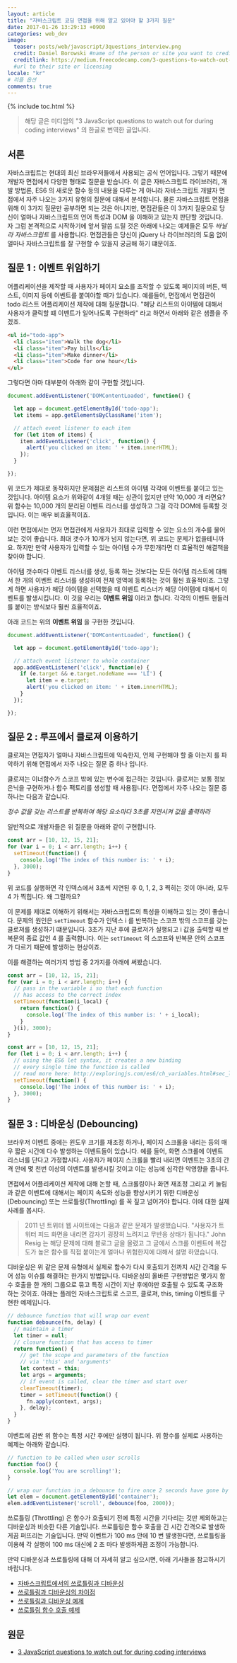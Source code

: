 ```yaml
---
layout: article
title: "자바스크립트 코딩 면접을 위해 알고 있어야 할 3가지 질문"
date: 2017-01-26 13:29:13 +0900
categories: web_dev
image:
  teaser: posts/web/javascript/3questions_interview.png
  credit: Daniel Borowski #name of the person or site you want to credit
  creditlink: https://medium.freecodecamp.com/3-questions-to-watch-out-for-in-a-javascript-interview-725012834ccb#.74j9s42fb
  #url to their site or licensing
locale: "kr"
# 리플 옵션
comments: true
---
```

{% include toc.html %}

> 해당 글은 미디엄의 "3 JavaScript questions to watch out for during coding interviews" 의 한글로 번역한 글입니다.

## 서론
자바스크립트는 현대의 최신 브라우저들에서 사용되는 공식 언어입니다. 그렇기 때문에 개발자 면접에서 다양한 형태로 질문을 받습니다. 이 글은 자바스크립트 라이브러리, 개발 방법론, ES6 의 새로운 함수 등의 내용을 다루는 게 아니라 자바스크립트 개발자 면접에서 자주 나오는 3가지 유형의 질문에 대해서 분석합니다. 물론 자바스크립트 면접을 위해 이 3가지 질문만 공부하면 되는 것은 아니지만, 면접관들은 이 3가지 질문으로 당신이 얼마나 자바스크립트의 언어 특성과 DOM 을 이해하고 있는지 판단할 것입니다. 자 그럼 본격적으로 시작하기에 앞서 말씀 드릴 것은 아래에 나오는 예제들은 모두 *바닐라 자바스크립트* 를 사용합니다. 면접관들은 당신이 jQuery 나 라이브러리의 도움 없이 얼마나 자바스크립트를 잘 구현할 수 있을지 궁금해 하기 떄문이죠.

## 질문 1 : 이벤트 위임하기
어플리케이션을 제작할 때 사용자가 페이지 요소를 조작할 수 있도록 페이지의 버튼, 텍스트, 이미지 등에 이벤트를 붙여야할 때가 있습니다.
예를들어, 면접에서 면접관이 todo 리스트 어플리케이션 제작에 대해 질문합니다. "해당 리스트의 아이템에 대해서 사용자가 클릭할 떄 이벤트가 일어나도록 구현하라" 라고 하면서 아래와 같은 샘플을 주겠죠.

``` html
<ul id="todo-app">
  <li class="item">Walk the dog</li>
  <li class="item">Pay bills</li>
  <li class="item">Make dinner</li>
  <li class="item">Code for one hour</li>
</ul>
```

그렇다면 아마 대부분이 아래와 같이 구현할 것입니다.

``` javascript
document.addEventListener('DOMContentLoaded', function() {

  let app = document.getElementById('todo-app');
  let items = app.getElementsByClassName('item');

  // attach event listener to each item
  for (let item of items) {
    item.addEventListener('click', function() {
      alert('you clicked on item: ' + item.innerHTML);
    });
  }

});
```

위 코드가 제대로 동작하지만 문제점은 리스트의 아이템 각각에 이벤트를 붙이고 있는 것입니다. 아이템 요소가 위와같이 4개일 때는 상관이 없지만 만약 10,000 개 라면요? 위 함수는 10,000 개의 분리된 이벤트 리스너를 생성하고 그걸 각각 DOM에 등록할 것입니다. 이는 매우 비효율적이죠.

이런 면접에서는 먼저 면접관에게 사용자가 최대로 입력할 수 있는 요소의 개수를 물어보는 것이 좋습니다. 최대 갯수가 10개가 넘지 않는다면, 위 코드는 문제가 없을테니까요. 하지만 만약 사용자가 입력할 수 있는 아이템 수가 무한개라면 더 효율적인 해결책을 찾아야 합니다.

아이템 갯수마다 이벤트 리스너를 생성, 등록 하는 것보다는 모든 아이템 리스트에 대해서 한 개의 이벤트 리스너를 생성하여 전체 영역에 등록하는 것이 훨씬 효율적이죠. 그렇게 하면 사용자가 해당 아이템을 선택했을 때 이벤트 리스너가 해당 아이템에 대해서 이벤트를 발생시킵니다. 이 것을 우리는 **이벤트 위임** 이라고 합니다. 각각의 이벤트 핸들러를 붙이는 방식보다 훨씬 효율적이죠.

아래 코드는 위의 **이벤트 위임** 을 구현한 것입니다.

``` javascript
document.addEventListener('DOMContentLoaded', function() {

  let app = document.getElementById('todo-app');

  // attach event listener to whole container
  app.addEventListener('click', function(e) {
    if (e.target && e.target.nodeName === 'LI') {
      let item = e.target;
      alert('you clicked on item: ' + item.innerHTML);
    }
  });

});
```

## 질문 2 : 루프에서 클로져 이용하기
클로져는 면접자가 얼마나 자바스크립트에 익숙한지, 언제 구현해야 할 줄 아는지 를 파악하기 위해 면접에서 자주 나오는 질문 중 하나 입니다.

클로져는 이너함수가 스코프 밖에 있는 변수에 접근하는 것입니다. 클로져는 보통 정보은닉을 구현하거나 함수 팩토리를 생성할 때 사용됩니다. 면접에서 자주 나오는 질문 중 하나는 다음과 같습니다.

*정수 값을 갖는 리스트를 반복하여 해당 요소마다 3초를 지연시켜 값을 출력하라*

일반적으로 개발자들은 위 질문을 아래와 같이 구현합니다.

``` javascript
const arr = [10, 12, 15, 21];
for (var i = 0; i < arr.length; i++) {
  setTimeout(function() {
    console.log('The index of this number is: ' + i);
  }, 3000);
}
```

위 코드를 실행하면 각 인덱스에서 3초씩 지연된 후 0, 1, 2, 3 찍히는 것이 아니라, 모두 4 가 찍힙니다. 왜 그럴까요?

이 문제를 제대로 이해하기 위해서는 자바스크립트의 특성을 이해하고 있는 것이 좋습니다. 문제의 원인은 `setTimeout` 함수가 인덱스 i 를 반복하는 스코프 밖의 스코프를 갖는 클로져를 생성하기 떄문입니다. 3초가 지난 후에 클로저가 실행되고 i 값을 출력할 때 반복문의 종료 값인 4 를 출력합니다. 이는 `setTimeout` 의 스코프와 반복문 안의 스코프가 다르기 때문에 발생하는 현상이죠.

이를 해결하는 여러가지 방법 중 2가지를 아래에 써봤습니다.

``` javascript
const arr = [10, 12, 15, 21];
for (var i = 0; i < arr.length; i++) {
  // pass in the variable i so that each function
  // has access to the correct index
  setTimeout(function(i_local) {
    return function() {
      console.log('The index of this number is: ' + i_local);
    }
  }(i), 3000);
}
```

``` javascript
const arr = [10, 12, 15, 21];
for (let i = 0; i < arr.length; i++) {
  // using the ES6 let syntax, it creates a new binding
  // every single time the function is called
  // read more here: http://exploringjs.com/es6/ch_variables.html#sec_let-const-loop-heads
  setTimeout(function() {
    console.log('The index of this number is: ' + i);
  }, 3000);
}
```

## 질문 3 : 디바운싱 (Debouncing)
브라우저 이벤트 중에는 윈도우 크기를 재조정 하거나, 페이지 스크롤을 내리는 등의 매우 짧은 시간에 다수 발생하는 이벤트들이 있습니다. 예를 들어, 화면 스크롤에 이벤트 리스너를 단다고 가정합시다. 사용자가 페이지 스크롤을 빨리 내리면 이벤트는 3초의 간격 안에 몇 천번 이상의 이벤트를 발생시킬 것이고 이는 성능에 심각한 악영향을 줍니다.

면접에서 어플리케이션 제작에 대해 논할 때, 스크롤링이나 화면 재조정 그리고 키 눌림과 같은 이벤트에 대해서는 페이지 속도와 성능을 향상시키기 위한 디바운싱(Debouncing) 또는 쓰로틀링(Throttling) 를 꼭 짚고 넘어가야 합니다. 이에 대한 실제 사례를 봅시다.

> 2011 년 트위터 웹 사이트에는 다음과 같은 문제가 발생했습니다. "사용자가 트위터 피드 화면을 내리면 갑자기 굉장히 느려지고 무반응 상태가 됩니다." John Resig 는 해당 문제에 대해 블로그 글을 올렸고 그 글에서 스크롤 이벤트에 복잡도가 높은 함수를 직접 붙이는게 얼마나 위험한지에 대해서 설명 하였습니다.

디바운싱은 위 같은 문제 유형에서 실제로 함수가 다시 호출되기 전까지 시간 간격을 두어 성능 이슈를 해결하는 한가지 방법입니다. 디바운싱의 올바른 구현방법은 몇가지 함수 호출을 한 개의 그룹으로 묶고 특정 시간이 지난 후에야만 호출될 수 있도록 구조화 하는 것이죠. 아래는 플레인 자바스크립트로 스코프, 클로져, this, timing 이벤트를 구현한 예제입니다.

``` javascript
// debounce function that will wrap our event
function debounce(fn, delay) {
  // maintain a timer
  let timer = null;
  // closure function that has access to timer
  return function() {
    // get the scope and parameters of the function
    // via 'this' and 'arguments'
    let context = this;
    let args = arguments;
    // if event is called, clear the timer and start over
    clearTimeout(timer);
    timer = setTimeout(function() {
      fn.apply(context, args);
    }, delay);
  }
}
```

이벤트에 감싼 위 함수는 특정 시간 후에만 실행이 됩니다. 위 함수를 실제로 사용하는 예제는 아래와 같습니다.

``` javascript
// function to be called when user scrolls
function foo() {
  console.log('You are scrolling!');
}

// wrap our function in a debounce to fire once 2 seconds have gone by
let elem = document.getElementById('container');
elem.addEventListener('scroll', debounce(foo, 2000));
```

쓰로틀링 (Throttling) 은 함수가 호출되기 전에 특정 시간을 기다리는 것만 제외하고는 디바운싱과 비슷한 다른 기술입니다. 쓰로틀링은 함수 호출을 긴 시간 간격으로 발생하게끔 퍼뜨리는 기술입니다. 만약 이벤트가 100 ms 안에 10 번 발생한다면, 쓰로틀링을 이용해 각 실행이 100 ms 대신에 2 초 마다 발생하게끔 조정이 가능합니다.

만약 디바운싱과 쓰로틀링에 대해 더 자세히 알고 싶으시면, 아래 기사들을 참고하시기 바랍니다.

- [자바스크립트에서의 쓰로틀링과 디바운싱](https://medium.com/@_jh3y/throttling-and-debouncing-in-javascript-b01cad5c8edf#.ly8uqz8v4)
- [쓰로틀링과 디바운싱의 차이점](https://css-tricks.com/the-difference-between-throttling-and-debouncing/)
- [쓰로틀링과 디바운싱 예제](https://css-tricks.com/debouncing-throttling-explained-examples/)
- [쓰로틀링 함수 호출 예제](https://remysharp.com/2010/07/21/throttling-function-calls)

## 원문
- [3 JavaScript questions to watch out for during coding interviews](https://medium.freecodecamp.com/3-questions-to-watch-out-for-in-a-javascript-interview-725012834ccb#.w16yelast)
